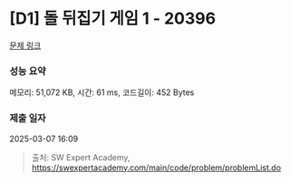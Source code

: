 # [D1] 돌 뒤집기 게임 1 - 20396 

[문제 링크](https://swexpertacademy.com/main/code/problem/problemDetail.do?contestProbId=AY3ozjTawckDFAUZ) 

### 성능 요약

메모리: 51,072 KB, 시간: 61 ms, 코드길이: 452 Bytes

### 제출 일자

2025-03-07 16:09



> 출처: SW Expert Academy, https://swexpertacademy.com/main/code/problem/problemList.do